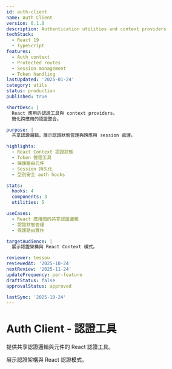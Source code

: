 ```yaml
---
id: auth-client
name: Auth Client
version: 0.1.0
description: Authentication utilities and context providers
techStack:
  - React 19
  - TypeScript
features:
  - Auth context
  - Protected routes
  - Session management
  - Token handling
lastUpdated: '2025-01-24'
category: utils
status: production
published: true

shortDesc: |
  React 應用的認證工具與 context providers。
  簡化跨應用的認證整合。

purpose: |
  共享認證邏輯，展示認證狀態管理與跨應用 session 處理。

highlights:
  - React Context 認證狀態
  - Token 管理工具
  - 保護路由元件
  - Session 持久化
  - 型別安全 auth hooks

stats:
  hooks: 4
  components: 3
  utilities: 5

useCases:
  - React 應用間的共享認證邏輯
  - 認證狀態管理
  - 保護路由實作

targetAudience: |
  展示認證架構與 React Context 模式。

reviewer: tessou
reviewedAt: '2025-10-24'
nextReview: '2025-11-24'
updateFrequency: per-feature
draftStatus: false
approvalStatus: approved

lastSync: '2025-10-24'
---
```


# Auth Client - 認證工具

提供共享認證邏輯與元件的 React 認證工具。

展示認證架構與 React 認證模式。


